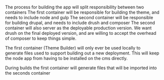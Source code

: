 The process for building the app will split responsibility between two containers
The first container will be responsible for building the theme, and needs to include node and gulp
The second container will be responsible for building drupal, and needs to include drush and composer
The second container will also server as the deployable production version. We want drush on the final deployed version, and are willing to accept the overhead of composer to keep things simple.

The first container (Theme Builder) will only ever be used locally to generate files used to support building out a new deployment. This will keep the node app from having to be installed on the cms directly. 

During builds the first container will generate files that will be imported into the seconds container
